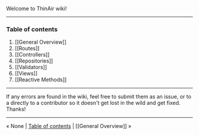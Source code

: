 Welcome to ThinAir wiki!

***

### Table of contents
1. [[General Overview]]
2. [[Routes]]
3. [[Controllers]]
4. [[Repositories]]
5. [[Validators]]
6. [[Views]]
7. [[Reactive Methods]]

***

If any errors are found in the wiki, feel free to submit them as an issue, or to a directly to a contributor so it doesn't get lost in the wild and get fixed. Thanks!

***

« None | [Table of contents](https://github.com/tbergeron/ThinAir/wiki) | [[General Overview]] »